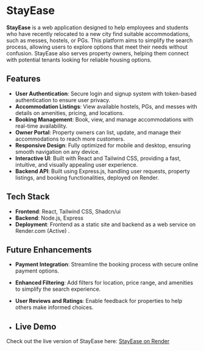 # StayEase

**StayEase** is a web application designed to help employees and students who have recently relocated to a new city find suitable accommodations, such as messes, hostels, or PGs. This platform aims to simplify the search process, allowing users to explore options that meet their needs without confusion. StayEase also serves property owners, helping them connect with potential tenants looking for reliable housing options.

## Features

- **User Authentication**: Secure login and signup system with token-based authentication to ensure user privacy.
- **Accommodation Listings**: View available hostels, PGs, and messes with details on amenities, pricing, and locations.
- **Booking Management**: Book, view, and manage accommodations with real-time availability.
- **Owner Portal**: Property owners can list, update, and manage their accommodations to reach more customers.
- **Responsive Design**: Fully optimized for mobile and desktop, ensuring smooth navigation on any device.
- **Interactive UI**: Built with React and Tailwind CSS, providing a fast, intuitive, and visually appealing user experience.
- **Backend API**: Built using Express.js, handling user requests, property listings, and booking functionalities, deployed on Render.

## Tech Stack

- **Frontend**: React, Tailwind CSS, Shadcn/ui
- **Backend**: Node.js, Express
- **Deployment**: Frontend as a static site and backend as a web service on Render.com (Active) .

## Future Enhancements

- **Payment Integration**: Streamline the booking process with secure online payment options.
- **Enhanced Filtering**: Add filters for location, price range, and amenities to simplify the search experience.
- **User Reviews and Ratings**: Enable feedback for properties to help others make informed choices.

- ## Live Demo

Check out the live version of StayEase here: [StayEase on Render](https://stayease-234v.onrender.com/)


